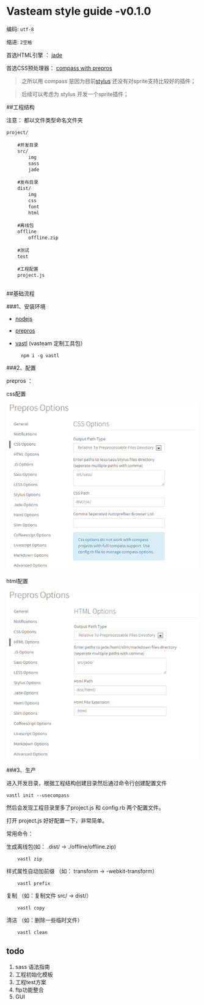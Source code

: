 # Vasteam style guide -v0.1.0

编码:  `utf-8`

缩进:  `2空格`

首选HTML引擎 ： [jade](http://jade-lang.com)

首选CSS预处理器： [compass with prepros](http://alphapixels.com/prepros/)

> 之所以用 compass 是因为目前[stylus](http://learnboost.github.io/stylus/) 还没有对sprite支持比较好的插件；

> 后续可以考虑为 stylus 开发一个sprite插件；
	
    
##工程结构

注意： 都以文件类型命名文件夹
```
project/

	#开发目录
	src/ 
    	img
        sass
        jade
        
    #发布目录
	dist/
    	img
        css
        font
        html
        
    #离线包
	offline
    	offline.zip
    	
    #测试
	test
        
    #工程配置
	project.js 
    
```


##基础流程

###1、安装环境
  
* [nodejs](http://nodejs.org/) 
* [prepros](http://alphapixels.com/prepros/)
* [vastl](https://github.com/everyonme/vastl) (vasteam 定制工具包）
	
		npm i -g vastl
	
###2、配置

prepros ：

css配置

![alt css](img/css.png)

html配置

![alt html](img/html.png)


###3、生产

进入开发目录，根据工程结构创建目录然后通过命令行创建配置文件

	vastl init --usecompass

然后会发现工程目录里多了project.js 和 config.rb 两个配置文件。

打开 project.js 好好配置一下，非常简单。

常用命令：

生成离线包(如： .dist/ -> ./offline/offline.zip)
```
	vastl zip
```

样式属性自动加前缀 （如： transform ->  -webkit-transform）
```
	vastl prefix
```

复制 （如：复制文件  src/ -> dist/）
```
	vastl copy
```

清洁 （如：删除一些临时文件）
```
	vastl clean
```


## todo

1. sass 语法指南
2. 工程初始化模板
3. 工程test方案
4. ftp功能整合
5. GUI
